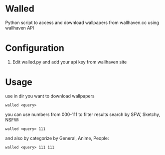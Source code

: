 # Walled
Python script to access and download wallpapers from wallhaven.cc using wallhaven API

# Configuration
1. Edit walled.py and add your api key from wallhaven site
   
# Usage
use in dir you want to download wallpapers

```walled <query>```

you can use numbers from 000-111 to filter results search by SFW, Sketchy, NSFW:

```walled <query> 111```

and also by categorize by General, Anime, People:

```walled <query> 111 111```
